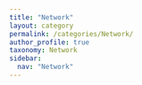 ```yaml
---
title: "Network"
layout: category
permalink: /categories/Network/
author_profile: true
taxonomy: Network
sidebar:
  nav: "Network"
---
```

